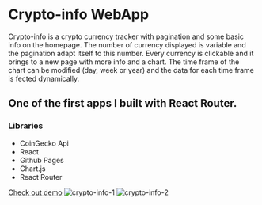 # Crypto-info WebApp
Crypto-info is a crypto currency tracker with pagination and some basic info on the homepage. The number of currency
displayed is variable and the pagination adapt itself to this number. Every currency is clickable and it brings to a 
new page with more info and a chart. The time frame of the chart can be modified (day, week or year) and the data for each
time frame is fected dynamically.  

## One of the first apps I built with React Router.
### Libraries
- CoinGecko Api
- React
- Github Pages
- Chart.js
- React Router

[Check out demo](https://tuxshido.github.io/crypto-info/)
![crypto-info-1](https://user-images.githubusercontent.com/62277078/165605165-eb5b8c63-4d73-4ff3-8b70-f9622d05215e.png)
![crypto-info-2](https://user-images.githubusercontent.com/62277078/165605178-025d938b-c29b-4c1c-9332-19e0c23943c5.png)
